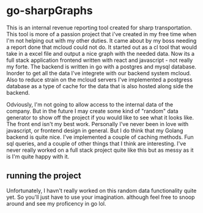 # go-sharpGraphs

This is an internal revenue reporting tool created for sharp transportation. This tool is more of a passion project that i've created in my free time when I'm not helping out with my other duties. It came about by my boss needing a report done that mcloud could not do. It started out as a cl tool that would take in a excel file and output a nice graph with the needed data. Now its a full stack application frontend written with react and javascript - not really my forte. The backend is written in go with a postgres and mysql database. Inorder to get all the data I've integrete with our backend system mcloud. Also to reduce strain on the mcloud servers I've implemented a postgress database as a type of cache for the data that is also hosted along side the backend.

Odviously, I'm not going to allow access to the internal data of the company. But in the future I may create some kind of "random" data generator to show off the project if you would like to see what it looks like. The front end isn't my best work. Personally I've never been in love with javascript, or frontend design in general. But I do think that my Golang backend is quite nice. I've implemented a couple of caching methods. Fun sql queries, and a couple of other things that I think are interesting. I've never really worked on a full stack project quite like this but as messy as it is I'm quite happy with it.

## running the project

Unfortunately, I havn't really worked on this random data functionality quite yet. So you'll just have to use your imagination. although feel free to snoop around and see my proficency in go lol.





